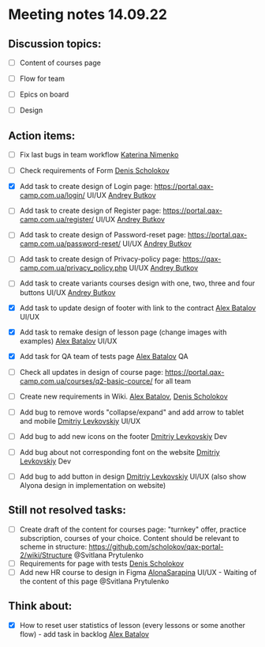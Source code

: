 # Meeting notes 14.09.22

## Discussion topics:  

- [ ] Content of courses page 
- [ ] Flow for team 
- [ ] Epics on board  
- [ ] Design 


## Action items:  

- [ ] Fix last bugs in team workflow [Katerina Nimenko](https://github.com/KaterinaNimenko35)
- [ ] Сheck requirements of Form [Denis Scholokov](https://github.com/scholokov) 
- [x] Add task to create design of Login page: https://portal.qax-camp.com.ua/login/ UI/UX [Andrey Butkov](https://github.com/ButKoff) 
- [ ] Add task to create design of Register page: https://portal.qax-camp.com.ua/register/ UI/UX [Andrey Butkov](https://github.com/ButKoff) 
- [ ] Add task to create design of Password-reset page: https://portal.qax-camp.com.ua/password-reset/ UI/UX [Andrey Butkov](https://github.com/ButKoff) 
- [ ] Add task to create design of Privacy-policy page: https://qax-camp.com.ua/privacy_policy.php UI/UX [Andrey Butkov](https://github.com/ButKoff) 
- [ ] Add task to create variants courses design with one, two, three and four buttons UI/UX [Andrey Butkov](https://github.com/ButKoff) 
- [x] Add task to update design of footer with link to the contract [Alex Batalov](https://github.com/ABatalov) UI/UX
- [x] Add task to remake design of lesson page (change images with examples) [Alex Batalov](https://github.com/ABatalov) UI/UX 
- [x] Add task for QA team of tests page [Alex Batalov](https://github.com/ABatalov) QA  
- [ ] Check all updates in design of course page: https://portal.qax-camp.com.ua/courses/q2-basic-cource/ for all team 
- [ ] Create new requirements in Wiki. [Alex Batalov](https://github.com/ABatalov), [Denis Scholokov](https://github.com/scholokov)
- [ ] Add bug to remove words "collapse/expand" and add arrow to tablet and mobile [Dmitriy Levkovskiy](https://github.com/dmitryylev) UI/UX 
- [ ] Add bug to add new icons on the footer [Dmitriy Levkovskiy](https://github.com/dmitryylev) Dev
- [ ] Add bug about not corresponding font on the website [Dmitriy Levkovskiy](https://github.com/dmitryylev) Dev 
- [ ] Add bug to add button in design [Dmitriy Levkovskiy](https://github.com/dmitryylev) UI/UX (also show Alyona design in implementation on website)  


## Still not resolved tasks: 

- [ ] Create draft of the content for courses page:  "turnkey" offer, practice subscription, courses of your choice. Content should be relevant to scheme in structure: https://github.com/scholokov/qax-portal-2/wiki/Structure  @Svitlana Prytulenko
- [ ] Requirements for page with tests [Denis Scholokov](https://github.com/scholokov) 
- [ ] Add new HR course to design in Figma [AlonaSarapina](https://github.com/AlonaSarapina)  UI/UX - Waiting of the content of this page @Svitlana Prytulenko  

## Think about: 

- [x] How to reset user statistics of lesson (every lessons or some another flow) - add task in backlog [Alex Batalov](https://github.com/ABatalov)
